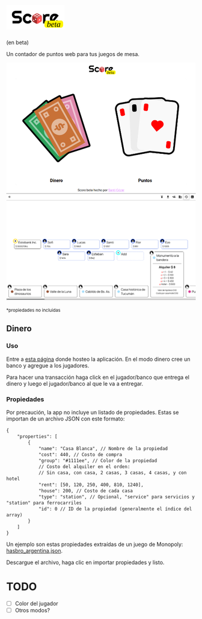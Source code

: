 # <img src="res/score.svg" height="64" />

(en beta)

Un contador de puntos web para tus juegos de mesa.

![screenshot](res/screenshot.png)
![screenshot](res/moneyscreenshot.png)

<small>\*propiedades no incluidas</small>

## Dinero

### Uso

Entre a [esta página](https://score.scez.ar) donde hosteo la aplicación. En el modo dinero cree un banco y agregue a los jugadores.

Para hacer una transacción haga click en el jugador/banco que entrega el dinero y luego el jugador/banco al que le va a entregar.

### Propiedades

Por precaución, la app no incluye un listado de propiedades. Estas se importan de un archivo JSON con este formato:

```jsonc
{
    "properties": [
        {
            "name": "Casa Blanca", // Nombre de la propiedad
            "cost": 440, // Costo de compra
            "group": "#1111ee", // Color de la propiedad
            // Costo del alquiler en el orden:
            // Sin casa, con casa, 2 casas, 3 casas, 4 casas, y con hotel
            "rent": [50, 120, 250, 400, 810, 1240],
            "house": 200, // Costo de cada casa
            "type": "station", // Opcional, "service" para servicios y "station" para ferrocarriles
            "id": 0 // ID de la propiedad (generalmente el índice del array)
        }
    ]
}
```

Un ejemplo son estas propiedades extraídas de un juego de Monopoly: [hasbro_argentina.json](https://gist.github.com/santiagocezar/0efd9990b17e2db9720c0364dea43f06).

Descargue el archivo, haga clic en importar propiedades y listo.

# TODO

-   [ ] Color del jugador
-   [ ] Otros modos?
